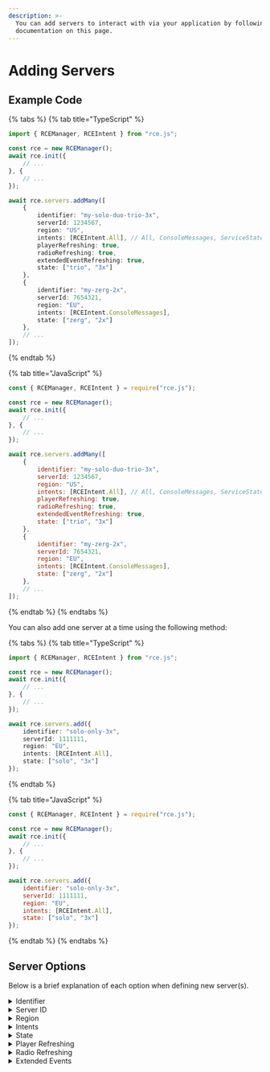 ```yaml
---
description: >-
  You can add servers to interact with via your application by following the
  documentation on this page.
---
```


# Adding Servers

## Example Code <a href="#example-code" id="example-code"></a>

{% tabs %}
{% tab title="TypeScript" %}
```typescript
import { RCEManager, RCEIntent } from "rce.js";

const rce = new RCEManager();
await rce.init({
    // ...
}, {
    // ...
});

await rce.servers.addMany([
    {
        identifier: "my-solo-duo-trio-3x",
        serverId: 1234567,
        region: "US",
        intents: [RCEIntent.All], // All, ConsoleMessages, ServiceState, ServiceSensors
        playerRefreshing: true,
        radioRefreshing: true,
        extendedEventRefreshing: true,
        state: ["trio", "3x"]
    },
    {
        identifier: "my-zerg-2x",
        serverId: 7654321,
        region: "EU",
        intents: [RCEIntent.ConsoleMessages],
        state: ["zerg", "2x"]
    },
    // ...
]);
```
{% endtab %}

{% tab title="JavaScript" %}
```javascript
const { RCEManager, RCEIntent } = require("rce.js");

const rce = new RCEManager();
await rce.init({
    // ...
}, {
    // ...
});

await rce.servers.addMany([
    {
        identifier: "my-solo-duo-trio-3x",
        serverId: 1234567,
        region: "US",
        intents: [RCEIntent.All], // All, ConsoleMessages, ServiceState, ServiceSensors
        playerRefreshing: true,
        radioRefreshing: true,
        extendedEventRefreshing: true,
        state: ["trio", "3x"]
    },
    {
        identifier: "my-zerg-2x",
        serverId: 7654321,
        region: "EU",
        intents: [RCEIntent.ConsoleMessages],
        state: ["zerg", "2x"]
    },
    // ...
]);
```
{% endtab %}
{% endtabs %}

You can also add one server at a time using the following method:

{% tabs %}
{% tab title="TypeScript" %}
```typescript
import { RCEManager, RCEIntent } from "rce.js";

const rce = new RCEManager();
await rce.init({
    // ...
}, {
    // ...
});

await rce.servers.add({
    identifier: "solo-only-3x",
    serverId: 1111111,
    region: "EU",
    intents: [RCEIntent.All],
    state: ["solo", "3x"]
});
```
{% endtab %}

{% tab title="JavaScript" %}
```javascript
const { RCEManager, RCEIntent } = require("rce.js");

const rce = new RCEManager();
await rce.init({
    // ...
}, {
    // ...
});

await rce.servers.add({
    identifier: "solo-only-3x",
    serverId: 1111111,
    region: "EU",
    intents: [RCEIntent.All],
    state: ["solo", "3x"]
});
```
{% endtab %}
{% endtabs %}

## Server Options <a href="#server-options" id="server-options"></a>

Below is a brief explanation of each option when defining new server(s).

<details>

<summary>Identifier</summary>

The identifier is a unique string which allows rce.js to identify the correct server(s) events are being received for or commands are being sent to. We suggest using a UUID for this!

**Type**: String

**Required**: Yes

</details>

<details>

<summary>Server ID</summary>

The server ID is the ID you see in the URL when on the G-PORTAL manage server page, this is the ID required for rce.js to communicate with G-PORTAL.

**Type:** Number | Number\[]

**Required:** Yes

</details>

<details>

<summary>Region</summary>

The region is the region your rust server is based in, this can only be two options, either "US" or "EU". This is also required for rce.js to communicate with G-PORTAL.

**Type:** "US" | "EU"

**Required:** Yes

</details>

<details>

<summary>Intents</summary>

The intents are needed so rce.js knows which WebSocket subscriptions to subscribe to with G-PORTAL, it can potentially save needless subscriptions!

**Type:** RCEIntent\[]

**Required**: Yes

**Explanation**

**ALL** - Subscribe to all subscriptions

**ConsoleMessages** - Subscribe to Console Messages, this is needed to receive console logs from G-PORTAL

**ServiceState** - Subscribe to Service State, this is needed for rce.js to know when your server is online, offline, or restarting. It is also better for error handling!

**ServiceSensors** - Subscribe to Service Sensors, this is needed if you want notifications of how much CPU and RAM your rust server is using

</details>

<details>

<summary>State</summary>

The state is an array of anything you wish to implement. For example, you can add "pvp" in your state array and check later in your code is the state array includes "pvp" to make your application behave differently if the server is a PvP-only server. You can use the state for anything.

**Type**: Any\[]

**Required**: No

**Default:** \[]

</details>

<details>

<summary>Player Refreshing</summary>

If enabled, the player list in your rust server will be checked every one minute and the connected players will be cached in rce.js - it will also enable a few events.

**Type:** Boolean

**Required:** No

**Default:** False

</details>

<details>

<summary>Radio Refreshing</summary>

If enabled, any active radio frequencies in your rust server will be checked every thirty seconds and will enable events for when a frequency is gained or lost. This option is also required to emit Oil Rig and Small Oil Rig events.

**Type:** Boolean

**Required:** No

**Default:** False

</details>

<details>

<summary>Extended Events</summary>

If enabled, every one minute, debris fields will be checked for in your rust server and will emit a Bradley APC Debris event or Patrol Helicopter Debris event.

**Type:** Boolean

**Required:** No

**Default:** False

</details>
